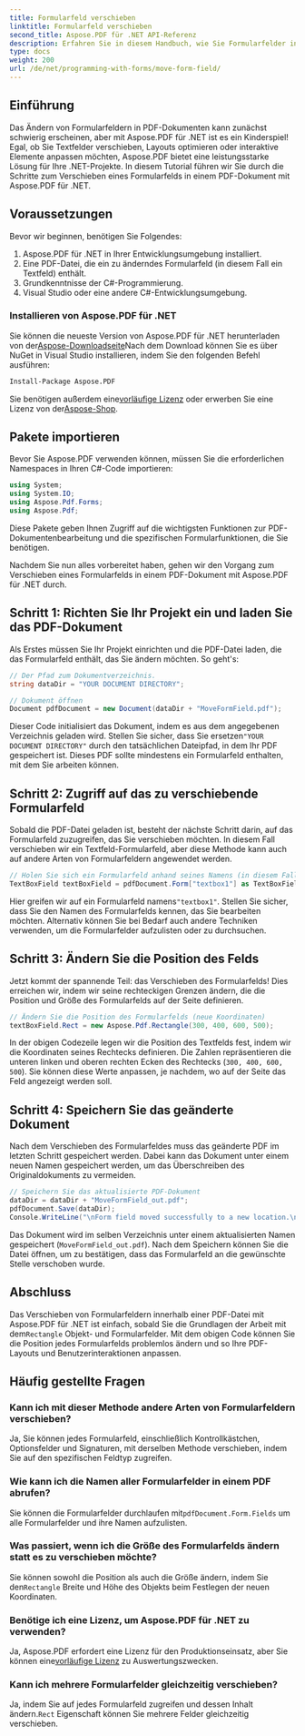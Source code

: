```yaml
---
title: Formularfeld verschieben
linktitle: Formularfeld verschieben
second_title: Aspose.PDF für .NET API-Referenz
description: Erfahren Sie in diesem Handbuch, wie Sie Formularfelder in PDF-Dokumenten mit Aspose.PDF für .NET verschieben. Folgen Sie diesem ausführlichen Tutorial, um die Position von Textfeldern einfach zu ändern.
type: docs
weight: 200
url: /de/net/programming-with-forms/move-form-field/
---
```

## Einführung

Das Ändern von Formularfeldern in PDF-Dokumenten kann zunächst schwierig erscheinen, aber mit Aspose.PDF für .NET ist es ein Kinderspiel! Egal, ob Sie Textfelder verschieben, Layouts optimieren oder interaktive Elemente anpassen möchten, Aspose.PDF bietet eine leistungsstarke Lösung für Ihre .NET-Projekte. In diesem Tutorial führen wir Sie durch die Schritte zum Verschieben eines Formularfelds in einem PDF-Dokument mit Aspose.PDF für .NET.

## Voraussetzungen

Bevor wir beginnen, benötigen Sie Folgendes:

1. Aspose.PDF für .NET in Ihrer Entwicklungsumgebung installiert.
2. Eine PDF-Datei, die ein zu änderndes Formularfeld (in diesem Fall ein Textfeld) enthält.
3. Grundkenntnisse der C#-Programmierung.
4. Visual Studio oder eine andere C#-Entwicklungsumgebung.

### Installieren von Aspose.PDF für .NET

 Sie können die neueste Version von Aspose.PDF für .NET herunterladen von der[Aspose-Downloadseite](https://releases.aspose.com/pdf/net/)Nach dem Download können Sie es über NuGet in Visual Studio installieren, indem Sie den folgenden Befehl ausführen:

```bash
Install-Package Aspose.PDF
```

 Sie benötigen außerdem eine[vorläufige Lizenz](https://purchase.aspose.com/temporary-license/) oder erwerben Sie eine Lizenz von der[Aspose-Shop](https://purchase.aspose.com/buy).

## Pakete importieren

Bevor Sie Aspose.PDF verwenden können, müssen Sie die erforderlichen Namespaces in Ihren C#-Code importieren:

```csharp
using System;
using System.IO;
using Aspose.Pdf.Forms;
using Aspose.Pdf;
```

Diese Pakete geben Ihnen Zugriff auf die wichtigsten Funktionen zur PDF-Dokumentenbearbeitung und die spezifischen Formularfunktionen, die Sie benötigen.

Nachdem Sie nun alles vorbereitet haben, gehen wir den Vorgang zum Verschieben eines Formularfelds in einem PDF-Dokument mit Aspose.PDF für .NET durch.

## Schritt 1: Richten Sie Ihr Projekt ein und laden Sie das PDF-Dokument

Als Erstes müssen Sie Ihr Projekt einrichten und die PDF-Datei laden, die das Formularfeld enthält, das Sie ändern möchten. So geht's:

```csharp
// Der Pfad zum Dokumentverzeichnis.
string dataDir = "YOUR DOCUMENT DIRECTORY";

// Dokument öffnen
Document pdfDocument = new Document(dataDir + "MoveFormField.pdf");
```

 Dieser Code initialisiert das Dokument, indem es aus dem angegebenen Verzeichnis geladen wird. Stellen Sie sicher, dass Sie ersetzen`"YOUR DOCUMENT DIRECTORY"` durch den tatsächlichen Dateipfad, in dem Ihr PDF gespeichert ist. Dieses PDF sollte mindestens ein Formularfeld enthalten, mit dem Sie arbeiten können.

## Schritt 2: Zugriff auf das zu verschiebende Formularfeld

Sobald die PDF-Datei geladen ist, besteht der nächste Schritt darin, auf das Formularfeld zuzugreifen, das Sie verschieben möchten. In diesem Fall verschieben wir ein Textfeld-Formularfeld, aber diese Methode kann auch auf andere Arten von Formularfeldern angewendet werden.

```csharp
// Holen Sie sich ein Formularfeld anhand seines Namens (in diesem Fall „textbox1“)
TextBoxField textBoxField = pdfDocument.Form["textbox1"] as TextBoxField;
```

 Hier greifen wir auf ein Formularfeld namens`"textbox1"`. Stellen Sie sicher, dass Sie den Namen des Formularfelds kennen, das Sie bearbeiten möchten. Alternativ können Sie bei Bedarf auch andere Techniken verwenden, um die Formularfelder aufzulisten oder zu durchsuchen.

## Schritt 3: Ändern Sie die Position des Felds

Jetzt kommt der spannende Teil: das Verschieben des Formularfelds! Dies erreichen wir, indem wir seine rechteckigen Grenzen ändern, die die Position und Größe des Formularfelds auf der Seite definieren.

```csharp
// Ändern Sie die Position des Formularfelds (neue Koordinaten)
textBoxField.Rect = new Aspose.Pdf.Rectangle(300, 400, 600, 500);
```

In der obigen Codezeile legen wir die Position des Textfelds fest, indem wir die Koordinaten seines Rechtecks definieren. Die Zahlen repräsentieren die unteren linken und oberen rechten Ecken des Rechtecks (`300, 400, 600, 500`). Sie können diese Werte anpassen, je nachdem, wo auf der Seite das Feld angezeigt werden soll.

## Schritt 4: Speichern Sie das geänderte Dokument

Nach dem Verschieben des Formularfeldes muss das geänderte PDF im letzten Schritt gespeichert werden. Dabei kann das Dokument unter einem neuen Namen gespeichert werden, um das Überschreiben des Originaldokuments zu vermeiden.

```csharp
// Speichern Sie das aktualisierte PDF-Dokument
dataDir = dataDir + "MoveFormField_out.pdf";
pdfDocument.Save(dataDir);
Console.WriteLine("\nForm field moved successfully to a new location.\nFile saved at " + dataDir);
```

Das Dokument wird im selben Verzeichnis unter einem aktualisierten Namen gespeichert (`MoveFormField_out.pdf`). Nach dem Speichern können Sie die Datei öffnen, um zu bestätigen, dass das Formularfeld an die gewünschte Stelle verschoben wurde.

## Abschluss

 Das Verschieben von Formularfeldern innerhalb einer PDF-Datei mit Aspose.PDF für .NET ist einfach, sobald Sie die Grundlagen der Arbeit mit dem`Rectangle` Objekt- und Formularfelder. Mit dem obigen Code können Sie die Position jedes Formularfelds problemlos ändern und so Ihre PDF-Layouts und Benutzerinteraktionen anpassen.

## Häufig gestellte Fragen

### Kann ich mit dieser Methode andere Arten von Formularfeldern verschieben?
Ja, Sie können jedes Formularfeld, einschließlich Kontrollkästchen, Optionsfelder und Signaturen, mit derselben Methode verschieben, indem Sie auf den spezifischen Feldtyp zugreifen.

### Wie kann ich die Namen aller Formularfelder in einem PDF abrufen?
 Sie können die Formularfelder durchlaufen mit`pdfDocument.Form.Fields` um alle Formularfelder und ihre Namen aufzulisten.

### Was passiert, wenn ich die Größe des Formularfelds ändern statt es zu verschieben möchte?
 Sie können sowohl die Position als auch die Größe ändern, indem Sie den`Rectangle` Breite und Höhe des Objekts beim Festlegen der neuen Koordinaten.

### Benötige ich eine Lizenz, um Aspose.PDF für .NET zu verwenden?
 Ja, Aspose.PDF erfordert eine Lizenz für den Produktionseinsatz, aber Sie können eine[vorläufige Lizenz](https://purchase.aspose.com/temporary-license/) zu Auswertungszwecken.

### Kann ich mehrere Formularfelder gleichzeitig verschieben?
 Ja, indem Sie auf jedes Formularfeld zugreifen und dessen Inhalt ändern.`Rect` Eigenschaft können Sie mehrere Felder gleichzeitig verschieben.